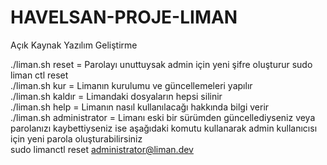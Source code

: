 # HAVELSAN-PROJE-LIMAN
Açık Kaynak Yazılım Geliştirme 

./liman.sh reset <mail>   = Parolayı unuttuysak admin için yeni şifre oluşturur  sudo liman ctl reset <mail>           
./liman.sh kur    = Limanın kurulumu ve güncellemeleri yapılır              
./liman.sh kaldır = Limandaki dosyaların hepsi silinir                  
./liman.sh help   = Limanın nasıl kullanılacağı hakkında bilgi verir                    
./liman.sh administrator = Limanı eski bir sürümden güncellediyseniz veya parolanızı kaybettiyseniz ise aşağıdaki komutu kullanarak admin kullanıcısı için yeni parola oluşturabilirsiniz                
sudo limanctl reset administrator@liman.dev                  
